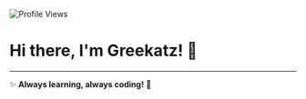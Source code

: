 ![Profile Views](https://komarev.com/ghpvc/?username=Greekatz&color=blue&style=flat-square)

# Hi there, I'm Greekatz! 👋



<!--START_SECTION:waka-->

<!--END_SECTION:waka-->

---
✨ **Always learning, always coding!** 🚀
